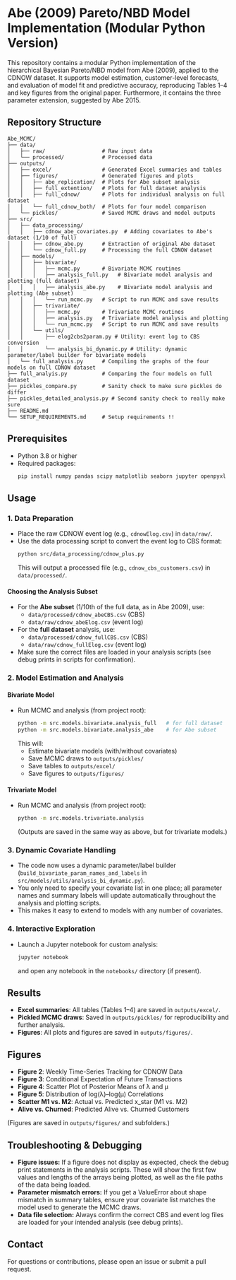 # Abe (2009) Pareto/NBD Model Implementation (Modular Python Version)

This repository contains a modular Python implementation of the hierarchical Bayesian Pareto/NBD model from Abe (2009), applied to the CDNOW dataset. It supports model estimation, customer-level forecasts, and evaluation of model fit and predictive accuracy, reproducing Tables 1–4 and key figures from the original paper.
Furthermore, it contains the three parameter extension, suggested by Abe 2015.

## Repository Structure

```
Abe_MCMC/
├── data/
│   ├── raw/                  # Raw input data
│   └── processed/            # Processed data
├── outputs/
│   ├── excel/                # Generated Excel summaries and tables
│   ├── figures/              # Generated figures and plots
│   │   ├── abe_replication/  # Plots for Abe subset analysis
│   │   ├── full_extention/   # Plots for full dataset analysis
│   │   ├── full_cdnow/       # Plots for individual analysis on full dataset
│   │   └── full_cdnow_both/  # Plots for four model comparison
│   └── pickles/              # Saved MCMC draws and model outputs
├── src/
│   ├── data_processing/
│   │   ├── cdnow_abe_covariates.py  # Adding covariates to Abe's dataset (1/10 of full)
│   │   ├── cdnow_abe.py      # Extraction of original Abe dataset
│   │   └── cdnow_full.py     # Processing the full CDNOW dataset
│   ├── models/
│   │   ├── bivariate/
│   │   │   ├── mcmc.py       # Bivariate MCMC routines
│   │   │   ├── analysis_full.py   # Bivariate model analysis and plotting (full dataset)
│   │   │   ├── analysis_abe.py    # Bivariate model analysis and plotting (Abe subset)
│   │   │   └── run_mcmc.py   # Script to run MCMC and save results
│   │   ├── trivariate/
│   │   │   ├── mcmc.py       # Trivariate MCMC routines
│   │   │   ├── analysis.py   # Trivariate model analysis and plotting
│   │   │   └── run_mcmc.py   # Script to run MCMC and save results
│   │   └── utils/
│   │       ├── elog2cbs2param.py # Utility: event log to CBS conversion
│   │       └── analysis_bi_dynamic.py # Utility: dynamic parameter/label builder for bivariate models
│   └── full_analysis.py      # Compiling the graphs of the four models on full CDNOW dataset
├── full_analyis.py           # Comparing the four models on full dataset
├── pickles_compare.py        # Sanity check to make sure pickles do differ
├── pickles_detailed_analysis.py # Second sanity check to really make sure
├── README.md                 
└── SETUP_REQUIREMENTS.md     # Setup requirements !!
```

## Prerequisites

- Python 3.8 or higher
- Required packages:
  ```bash
  pip install numpy pandas scipy matplotlib seaborn jupyter openpyxl lifetimes arviz
  ```

## Usage

### 1. Data Preparation

- Place the raw CDNOW event log (e.g., `cdnowElog.csv`) in `data/raw/`.
- Use the data processing script to convert the event log to CBS format:
  ```bash
  python src/data_processing/cdnow_plus.py
  ```
  This will output a processed file (e.g., `cdnow_cbs_customers.csv`) in `data/processed/`.

#### Choosing the Analysis Subset
- For the **Abe subset** (1/10th of the full data, as in Abe 2009), use:
  - `data/processed/cdnow_abeCBS.csv` (CBS)
  - `data/raw/cdnow_abeElog.csv` (event log)
- For the **full dataset** analysis, use:
  - `data/processed/cdnow_fullCBS.csv` (CBS)
  - `data/raw/cdnow_fullElog.csv` (event log)
- Make sure the correct files are loaded in your analysis scripts (see debug prints in scripts for confirmation).

### 2. Model Estimation and Analysis

#### Bivariate Model
- Run MCMC and analysis (from project root):
  ```bash
  python -m src.models.bivariate.analysis_full   # for full dataset
  python -m src.models.bivariate.analysis_abe    # for Abe subset
  ```
  This will:
  - Estimate bivariate models (with/without covariates)
  - Save MCMC draws to `outputs/pickles/`
  - Save tables to `outputs/excel/`
  - Save figures to `outputs/figures/`

#### Trivariate Model
- Run MCMC and analysis (from project root):
  ```bash
  python -m src.models.trivariate.analysis
  ```
  (Outputs are saved in the same way as above, but for trivariate models.)

### 3. Dynamic Covariate Handling

- The code now uses a dynamic parameter/label builder (`build_bivariate_param_names_and_labels` in `src/models/utils/analysis_bi_dynamic.py`).
- You only need to specify your covariate list in one place; all parameter names and summary labels will update automatically throughout the analysis and plotting scripts.
- This makes it easy to extend to models with any number of covariates.

### 4. Interactive Exploration
- Launch a Jupyter notebook for custom analysis:
  ```bash
  jupyter notebook
  ```
  and open any notebook in the `notebooks/` directory (if present).

## Results

- **Excel summaries**: All tables (Tables 1–4) are saved in `outputs/excel/`.
- **Pickled MCMC draws**: Saved in `outputs/pickles/` for reproducibility and further analysis.
- **Figures**: All plots and figures are saved in `outputs/figures/`.

## Figures

- **Figure 2**: Weekly Time-Series Tracking for CDNOW Data
- **Figure 3**: Conditional Expectation of Future Transactions
- **Figure 4**: Scatter Plot of Posterior Means of λ and μ
- **Figure 5**: Distribution of log(λ)–log(μ) Correlations
- **Scatter M1 vs. M2**: Actual vs. Predicted x_star (M1 vs. M2)
- **Alive vs. Churned**: Predicted Alive vs. Churned Customers

(Figures are saved in `outputs/figures/` and subfolders.)

## Troubleshooting & Debugging

- **Figure issues:** If a figure does not display as expected, check the debug print statements in the analysis scripts. These will show the first few values and lengths of the arrays being plotted, as well as the file paths of the data being loaded.
- **Parameter mismatch errors:** If you get a ValueError about shape mismatch in summary tables, ensure your covariate list matches the model used to generate the MCMC draws.
- **Data file selection:** Always confirm the correct CBS and event log files are loaded for your intended analysis (see debug prints).

## Contact

For questions or contributions, please open an issue or submit a pull request.  